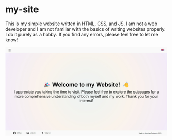 # my-site
This is my simple website written in HTML, CSS, and JS. I am not a web developer and I am not familiar with the basics of writing websites properly. I do it purely as a hobby. If you find any errors, please feel free to let me know!

![Website capture](/web-capture.jpeg)
